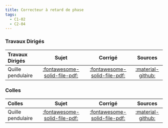 ```yaml
---
title: Correcteur à retard de phase 
tags:
  - C1-02
  - C2-04
---
```




### Travaux Dirigés 
 
| Travaux Dirigés | Sujet | Corrigé | Sources  | 
| :-------------- | :---: | :-----: | :------: | 
| Quille pendulaire | [:fontawesome-solid-file-pdf:](https://xpessoles-cpge.fr/pdf/Cy_03_01_TD_RP_01_Quille_Sujet.pdf) | [:fontawesome-solid-file-pdf:](https://xpessoles-cpge.fr/pdf/Cy_03_01_TD_RP_01_Quille_Corrige.pdf) | [:material-github:](https://github.com/xpessoles/PSI_Cy_03_ConceptionCommande/tree/main/Chapitre_01_Correction/Cy_03_01_TD_RP_01_Quille) | 

### Colles 
 
| Colles | Sujet | Corrigé | Sources  | 
| :-------------- | :---: | :-----: | :------: | 
| Quille pendulaire | [:fontawesome-solid-file-pdf:](https://xpessoles-cpge.fr/pdf/Cy_03_01_Colle_RP_01_Quille_Sujet.pdf) | [:fontawesome-solid-file-pdf:](https://xpessoles-cpge.fr/pdf/Cy_03_01_Colle_RP_01_Quille_Corrige.pdf) | [:material-github:](https://github.com/xpessoles/PSI_Cy_03_ConceptionCommande/tree/main/Chapitre_01_Correction/Cy_03_01_Colle_RP_01_Quille) | 



